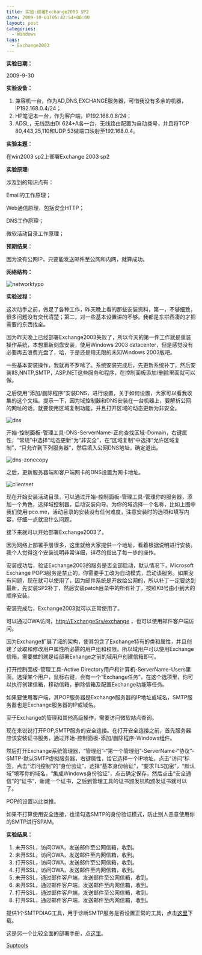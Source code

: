 ```yaml
---
title: 实验:部署Exchange2003 SP2
date: 2009-10-01T05:42:54+00:00
layout: post
categories:
  - Windows
tags:
  - Exchange2003
---
```

**实验日期：**

2009-9-30

**实验设备：**

1. 兼容机一台，作为AD,DNS,EXCHANGE服务器，可惜我没有多余的机器，IP192.168.0.4/24；
2. HP笔记本一台，作为客户端，IP192.168.0.8/24；
3. ADSL，无线路由DI 624+A各一台，无线路由配置为自动拨号，并且将TCP 80,443,25,110和UDP 53做端口映射至192.168.0.4。

**实验主题：**

在win2003 sp2上部署Exchange 2003 sp2

**实验原理:**

涉及到的知识点有：

Email的工作原理；

Web通信原理，包括安全HTTP；

DNS工作原理；

微软活动目录工作原理；
<!--more-->
**预期结果**：

因为没有公网IP，只要能发送邮件至公网和内网，就算成功。

**网络结构：**

![networktypo](https://farm4.static.flickr.com/3644/3969095630_310b62f434.jpg) 

**实验过程：** 

这次动手之前，做足了各种工作，昨天晚上看的那些安装资料，第一，不够细致，很多问题没有交代清楚；第二，对一些基本设置讲的不够。我都是东拼西凑的才把需要的东西找全。

因为昨天晚上已经部署Exchange2003失败了，所以今天的第一件工作就是重装操作系统，本想重新刻盘安装，使用Windows 2003 datacenter，但是感觉没有必要再去浪费光盘了，哈，于是还是用无限的未知Windows 2003版吧。

一些基本安装操作，我就再不罗嗦了。系统安装完成后，先更新系统补丁，然后安装IIS,NNTP,SMTP，ASP.NET这些服务和程序，在控制面板添加/删除里面就可以做。

之后使用“添加/删除程序”安装DNS，进行设置，关于如何设置，大家可以看我收集的这个文档。提示一下，因为域控制器和DNS安装在一台机器上，要解析公网的网址的话，就要使用区域复制功能，并且打开区域的动态更新为非安全。

![dns](https://farm3.static.flickr.com/2637/3968078373_cfef8ab83e.jpg)

开始-控制面板-管理工具-DNS-ServerName-正向查找区域-Domain，右键属性，“常规”中选择“动态更新”为“非安全”，在“区域复制”中选择“允许区域复制”，“只允许到下列服务器”，然后填入公网DNS地址，确定退出。

![dns-zonecopy](https://farm3.static.flickr.com/2558/3968852044_9fb861809b.jpg) 

之后，更新服务器端和客户端网卡的DNS设置为网卡地址。

![clientset](https://farm3.static.flickr.com/2612/3969095622_0c8c827df1.jpg)

现在开始安装活动目录，可以通过开始-控制面板-管理工具-管理你的服务器，添加一个角色，选择域控制器，启动安装向导。为你的域选择一个名称，比如上图中我们使用ipco.me，活动目录的安装没有任何难度，注意安装时的选项和填写内容，仔细一点就没什么问题。

接下来就可以开始部署Exchange2003了。

因为网络上部署手册很多，这里就给大家提供一个地址，看着根据说明进行安装。我个人觉得这个安装说明非常详细，详尽的指出了每一步的操作。

安装成功后，验证Exchange2003的服务是否全部启动，默认情况下，Microsoft Exchange POP3服务是禁止的，你需要手工改为自动模式，启动该服务。如果没有问题，现在就可以使用了，因为邮件系统是开放给公网的，所以补丁一定要达到最新，先安装SP2补丁，然后安装patch目录中的所有补丁，按照KB号由小到大的顺序安装。

安装完成后，Exchange2003就可以正常使用了。

可以通过OWA访问，[http://ExchangeSrv/exchange](http://exchangesrv/exchange) ，也可以使用邮件客户端访问。

因为Exchange扩展了域的架构，使其包含了Exchange特有的类和属性，并且创建了读取和修改用户属性所必需的用户组和权限。所以域用户可以使用Exchange信箱，需要做的就是给部署Exhange之前的域用户创建信箱即可。

打开控制面板-管理工具-Active Directory用户和计算机-ServerName-Users里面，选择某个用户，鼠标右键，会有一个“Exchange任务”，在这个选项里，你可以执行创建信箱，移动信箱，删除信箱及配置Exchange功能等任务。

如果要使用客户端，其POP服务器是Exchange服务器的IP地址或域名，SMTP服务器也是Exchange服务器的IP或域名。

至于Exchange的管理和其他高级操作，需要访问微软站点查询。

现在来说说打开POP,SMTP服务的安全连接。在打开安全连接之前，首先服务器应该安装证书服务，通过开始-控制面板-添加/删除程序-Windows组件。

然后打开Exchange系统管理器，“管理组”-“第一个管理组”-ServerName-“协议”-SMTP-默认SMTP虚拟服务器，右键属性，给它选择一个IP地址，点击“访问”标签，点击“访问控制”的“身份验证”，选择“基本身份验证”，“要求TLS加密”，“默认域”填写你的域名，“集成Windows身份验证”，点击确定保存，然后点击“安全通信”的“证书”，新建一个证书，之后到管理工具的证书颁发机构颁发证书就可以了。

POP的设置以此类推。

如果不打算使用安全连接，也请勾选SMTP的身份验证模式，防止别人恶意使用你的SMTP进行SPAM。

**实验结果：**

1. 未开SSL，访问OWA，发送邮件至公网信箱，收到。
2. 未开SSL，访问OWA，发送邮件至内网信箱，收到。
3. 打开SSL，访问OWA，发送邮件至公网信箱，收到。
4. 打开SSL，访问OWA，发送邮件至内网信箱，收到。
5. 未开SSL，通过邮件客户端，发送邮件至公网信箱，收到。
6. 未开SSL，通过邮件客户端，发送邮件至内网信箱，收到。
7. 打开SSL，通过邮件客户端，发送邮件至公网信箱，收到。
8. 打开SSL，通过邮件客户端，发送邮件至内网信箱，收到。

提供1个SMTPDIAG工具，用于诊断SMTP服务是否设置正常的工具，点击[这里](http://www.dbank.com/download.action?k=f86cf87ef35a462daa40c4099eadade5)下载。

这是另一个比较全面的部署手册，点[这里](http://redking.blog.51cto.com/27212/59017)。

[Suptools](http://www.dbank.com/download.action?k=a4eb671fa09c4002ad0be30235b18ec8)